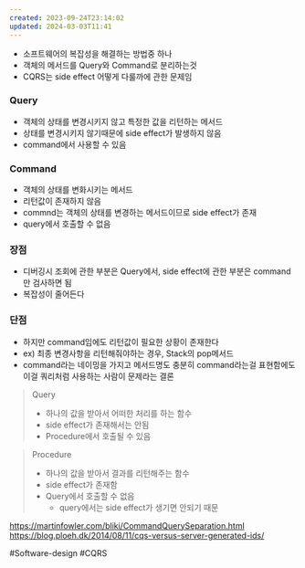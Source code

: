 ```yaml
---
created: 2023-09-24T23:14:02
updated: 2024-03-03T11:41
---
```

- 소프트웨어의 복잡성을 해결하는 방법중 하나
- 객체의 메서드를 Query와 Command로 분리하는것
- CQRS는 side effect 어떻게 다룰까에 관한 문제임

### Query
- 객체의 상태를 변경시키지 않고 특정한 값을 리턴하는 메서드
- 상태를 변경시키지 않기때문에 side effect가 발생하지 않음
- command에서 사용할 수 있음

### Command
- 객체의 상태를 변화시키는 메서드
- 리턴값이 존재하지 않음
- commnd는 객체의 상태를 변경하는 메서드이므로 side effect가 존재
- query에서 호출할 수 없음

### 장점
- 디버깅시 조회에 관한 부분은 Query에서, side effect에 관한 부분은 command만 검사하면 됨
- 복잡성이 줄어든다

### 단점
- 하지만 command임에도 리턴값이 필요한 상황이 존재한다
- ex) 최종 변경사항을 리턴해줘야하는 경우, Stack의 pop메서드
- command라는 네이밍을 가지고 메서드명도 충분히 command라는걸 표현함에도 이걸 쿼리처럼 사용하는 사람이 문제라는 결론



> Query
> - 하나의 값을 받아서 어떠한 처리를 하는 함수
> - side effect가 존재해서는 안됨
> - Procedure에서 호출될 수 있음

> Procedure
> - 하나의 값을 받아서 결과를 리턴해주는 함수
> - side effect가 존재함
> - Query에서 호출할 수 없음
> 	- query에서는 side effect가 생기면 안되기 때문

https://martinfowler.com/bliki/CommandQuerySeparation.html
https://blog.ploeh.dk/2014/08/11/cqs-versus-server-generated-ids/

#Software-design 
#CQRS